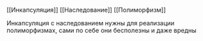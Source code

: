[[Инкапсуляция]]
[[Наследование]]
[[Полиморфизм]]

Инкапсуляция с наследованием нужны для реализации полиморфизмах, сами по себе они бесполезны и даже вредны

